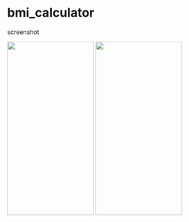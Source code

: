 # bmi_calculator

screenshot

<img src="https://github.com/Muneef-Nk/flutter_bmi_calculator/assets/92105703/f07ddcae-f2f3-4dfc-9bd9-39e5d02e484b" width="200" height="400"/>
<img src="https://github.com/Muneef-Nk/flutter_bmi_calculator/assets/92105703/2331cacf-8e0a-40fb-8bb6-d782d0856149" width="200" height="400"/>




